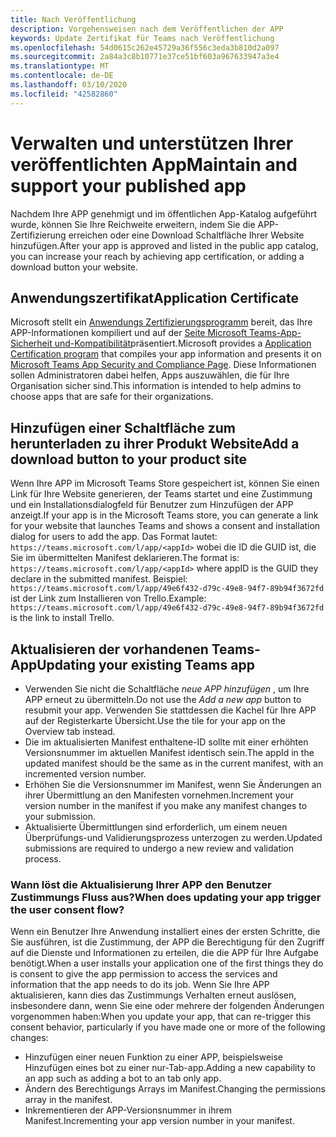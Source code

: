 ```yaml
---
title: Nach Veröffentlichung
description: Vorgehensweisen nach dem Veröffentlichen der APP
keywords: Update Zertifikat für Teams nach Veröffentlichung
ms.openlocfilehash: 54d0615c262e45729a36f556c3eda3b810d2a097
ms.sourcegitcommit: 2a84a3c8b10771e37ce51bf603a967633947a3e4
ms.translationtype: MT
ms.contentlocale: de-DE
ms.lasthandoff: 03/10/2020
ms.locfileid: "42582860"
---
```

# <a name="maintain-and-support-your-published-app"></a><span data-ttu-id="71484-104">Verwalten und unterstützen Ihrer veröffentlichten App</span><span class="sxs-lookup"><span data-stu-id="71484-104">Maintain and support your published app</span></span> 

<span data-ttu-id="71484-105">Nachdem Ihre APP genehmigt und im öffentlichen App-Katalog aufgeführt wurde, können Sie Ihre Reichweite erweitern, indem Sie die APP-Zertifizierung erreichen oder eine Download Schaltfläche Ihrer Website hinzufügen.</span><span class="sxs-lookup"><span data-stu-id="71484-105">After your app is approved and listed in the public app catalog, you can increase your reach by achieving app certification, or adding a download button your website.</span></span>

## <a name="application-certificate"></a><span data-ttu-id="71484-106">Anwendungszertifikat</span><span class="sxs-lookup"><span data-stu-id="71484-106">Application Certificate</span></span>

<span data-ttu-id="71484-107">Microsoft stellt ein [Anwendungs Zertifizierungsprogramm](./application-certification.md) bereit, das Ihre APP-Informationen kompiliert und auf der [Seite Microsoft Teams-App-Sicherheit und-Kompatibilität](https://aka.ms/AppCertification)präsentiert.</span><span class="sxs-lookup"><span data-stu-id="71484-107">Microsoft provides a [Application Certification program](./application-certification.md) that compiles your app information and presents it on [Microsoft Teams App Security and Compliance Page](https://aka.ms/AppCertification).</span></span> <span data-ttu-id="71484-108">Diese Informationen sollen Administratoren dabei helfen, Apps auszuwählen, die für Ihre Organisation sicher sind.</span><span class="sxs-lookup"><span data-stu-id="71484-108">This information is intended to help admins to choose apps that are safe for their organizations.</span></span>

## <a name="add-a-download-button-to-your-product-site"></a><span data-ttu-id="71484-109">Hinzufügen einer Schaltfläche zum herunterladen zu ihrer Produkt Website</span><span class="sxs-lookup"><span data-stu-id="71484-109">Add a download button to your product site</span></span>

<span data-ttu-id="71484-110">Wenn Ihre APP im Microsoft Teams Store gespeichert ist, können Sie einen Link für Ihre Website generieren, der Teams startet und eine Zustimmung und ein Installationsdialogfeld für Benutzer zum Hinzufügen der APP anzeigt.</span><span class="sxs-lookup"><span data-stu-id="71484-110">If your app is in the Microsoft Teams store, you can generate a link for your website that launches Teams and shows a consent and installation dialog for users to add the app.</span></span>
<span data-ttu-id="71484-111">Das Format lautet: `https://teams.microsoft.com/l/app/<appId>` wobei die ID die GUID ist, die Sie im übermittelten Manifest deklarieren.</span><span class="sxs-lookup"><span data-stu-id="71484-111">The format is:  `https://teams.microsoft.com/l/app/<appId>` where appID is the GUID they declare in the submitted manifest.</span></span>
<span data-ttu-id="71484-112">Beispiel: `https://teams.microsoft.com/l/app/49e6f432-d79c-49e8-94f7-89b94f3672fd` ist der Link zum Installieren von Trello.</span><span class="sxs-lookup"><span data-stu-id="71484-112">Example: `https://teams.microsoft.com/l/app/49e6f432-d79c-49e8-94f7-89b94f3672fd` is the link to install Trello.</span></span>

## <a name="updating-your-existing-teams-app"></a><span data-ttu-id="71484-113">Aktualisieren der vorhandenen Teams-App</span><span class="sxs-lookup"><span data-stu-id="71484-113">Updating your existing Teams app</span></span>

* <span data-ttu-id="71484-114">Verwenden Sie nicht die Schaltfläche *neue APP hinzufügen* , um Ihre APP erneut zu übermitteln.</span><span class="sxs-lookup"><span data-stu-id="71484-114">Do not use the *Add a new app* button to resubmit your app.</span></span> <span data-ttu-id="71484-115">Verwenden Sie stattdessen die Kachel für Ihre APP auf der Registerkarte Übersicht.</span><span class="sxs-lookup"><span data-stu-id="71484-115">Use the tile for your app on the Overview tab instead.</span></span>
* <span data-ttu-id="71484-116">Die im aktualisierten Manifest enthaltene-ID sollte mit einer erhöhten Versionsnummer im aktuellen Manifest identisch sein.</span><span class="sxs-lookup"><span data-stu-id="71484-116">The appId in the updated manifest should be the same as in the current manifest, with an incremented version number.</span></span>
* <span data-ttu-id="71484-117">Erhöhen Sie die Versionsnummer im Manifest, wenn Sie Änderungen an ihrer Übermittlung an den Manifesten vornehmen.</span><span class="sxs-lookup"><span data-stu-id="71484-117">Increment your version number in the manifest if you make any manifest changes to your submission.</span></span>
* <span data-ttu-id="71484-118">Aktualisierte Übermittlungen sind erforderlich, um einem neuen Überprüfungs-und Validierungsprozess unterzogen zu werden.</span><span class="sxs-lookup"><span data-stu-id="71484-118">Updated submissions are required to undergo a new review and validation process.</span></span>


### <a name="when-does-updating-your-app-trigger-the-user-consent-flow"></a><span data-ttu-id="71484-119">Wann löst die Aktualisierung Ihrer APP den Benutzer Zustimmungs Fluss aus?</span><span class="sxs-lookup"><span data-stu-id="71484-119">When does updating your app trigger the user consent flow?</span></span>

<span data-ttu-id="71484-120">Wenn ein Benutzer Ihre Anwendung installiert eines der ersten Schritte, die Sie ausführen, ist die Zustimmung, der APP die Berechtigung für den Zugriff auf die Dienste und Informationen zu erteilen, die die APP für Ihre Aufgabe benötigt.</span><span class="sxs-lookup"><span data-stu-id="71484-120">When a user installs your application one of the first things they do is consent to give the app permission to access the services and information that the app needs to do its job.</span></span> <span data-ttu-id="71484-121">Wenn Sie Ihre APP aktualisieren, kann dies das Zustimmungs Verhalten erneut auslösen, insbesondere dann, wenn Sie eine oder mehrere der folgenden Änderungen vorgenommen haben:</span><span class="sxs-lookup"><span data-stu-id="71484-121">When you update your app, that can re-trigger this consent behavior, particularly if you have made one or more of the following changes:</span></span>

* <span data-ttu-id="71484-122">Hinzufügen einer neuen Funktion zu einer APP, beispielsweise Hinzufügen eines bot zu einer nur-Tab-app.</span><span class="sxs-lookup"><span data-stu-id="71484-122">Adding a new capability to an app such as adding a bot to an tab only app.</span></span>
* <span data-ttu-id="71484-123">Ändern des Berechtigungs Arrays im Manifest.</span><span class="sxs-lookup"><span data-stu-id="71484-123">Changing the permissions array in the manifest.</span></span>
* <span data-ttu-id="71484-124">Inkrementieren der APP-Versionsnummer in ihrem Manifest.</span><span class="sxs-lookup"><span data-stu-id="71484-124">Incrementing your app version number in your manifest.</span></span>
